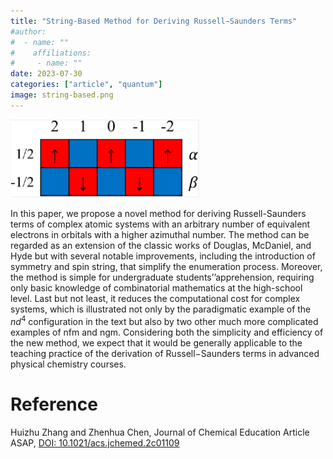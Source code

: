 ```yaml
---
title: "String-Based Method for Deriving Russell−Saunders Terms"
#author:
#  - name: ""
#    affiliations:
#     - name: ""
date: 2023-07-30
categories: ["article", "quantum"]
image: string-based.png
---
```

<img src="string-based.png" width="60%">

In this paper, we propose a novel method for deriving Russell-Saunders terms of complex atomic systems with an arbitrary number of equivalent electrons in orbitals with a higher azimuthal number. The method can be regarded as an extension of the classic works of Douglas, McDaniel, and Hyde but with several notable improvements, including the introduction of symmetry and spin string, that simplify the enumeration process. Moreover, the method is simple for undergraduate students’&rsquo;apprehension, requiring only basic knowledge of combinatorial mathematics at the high-school level. Last but not least, it reduces the computational cost for complex systems, which is illustrated not only by the paradigmatic example of the $nd^4$ configuration in the text but also by two other much more complicated examples of nfm and ngm. Considering both the simplicity and efficiency of the new method, we expect that it would be generally applicable to the teaching practice of the derivation of Russell−Saunders terms in advanced physical chemistry courses.


# Reference

Huizhu Zhang and Zhenhua Chen, Journal of Chemical Education Article ASAP,
[DOI: 10.1021/acs.jchemed.2c01109](https://doi.org/10.1021/acs.jchemed.2c01109)

<span hidden>KEYWORDS: Atomic Terms, Microstate, Symmetry, Particle-Hole Symmetry, Quantum Chemistry, Upper-Division Undergraduate </span>

